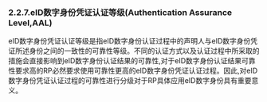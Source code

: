 ### 2.2.7.eID数字身份凭证认证等级\(Authentication Assurance Level,AAL\)

eID数字身份凭证认证等级是指eID数字身份认证过程中的声明人与eID数字身份凭证所述身份之间的一致性的可靠性等级。不同的认证方式以及认证过程中所采取的措施会直接影响到eID数字身份认证结果的可靠性,对于eID数字身份认证结果可靠性要求高的RP必然要求使用可靠性更高的eID数字身份凭证认证过程。因此,对eID数字身份凭证认证过程的可靠性进行分级对于RP具体应用eID数字身份具有重要意义。

